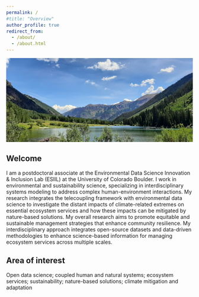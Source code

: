 ```yaml
---
permalink: /
#title: "Overview"
author_profile: true
redirect_from: 
  - /about/
  - /about.html
---
```


<!-- Google tag (gtag.js) -->
<script async src="https://www.googletagmanager.com/gtag/js?id=G-2QHZKG68W9"></script>
<script>
  window.dataLayer = window.dataLayer || [];
  function gtag(){dataLayer.push(arguments);}
  gtag('js', new Date());

  gtag('config', 'G-2QHZKG68W9');
</script>

![background](../images/background_rd.jpg)

## Welcome

I am a postdoctoral associate at the Environmental Data Science Innovation & Inclusion Lab (ESIIL) at the University of Colorado Boulder. I work in environmental and sustainability science, specializing in interdisciplinary systems modeling to address complex human-environment interactions. My research integrates the telecoupling framework with environmental data science to investigate the distant impacts of climate-related extremes on essential ecosystem services and how these impacts can be mitigated by nature-based solutions. My overall research aims to promote equitable and sustainable management strategies that enhance community resilience. My interdisciplinary approach integrates open-source datasets and data-driven methodologies to enhance science-based information for managing ecosystem services across multiple scales.

## Area of interest

Open data science; coupled human and natural systems; ecosystem services; sustainability; nature-based solutions; climate mitigation and adaptation
